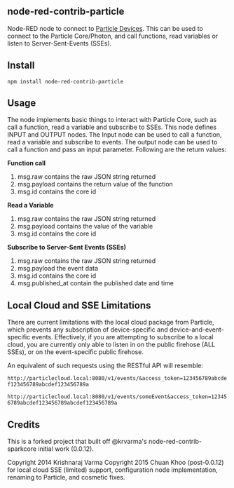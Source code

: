 node-red-contrib-particle
-------------------------

Node-RED node to connect to [Particle Devices](https://www.particle.io/). This can be used to connect to the Particle Core/Photon, and call functions, read variables or listen to Server-Sent-Events (SSEs).

Install
-------

    npm install node-red-contrib-particle

Usage
-----

The node implements basic things to interact with Particle Core, such as call a function, read a variable and subscribe to SSEs. This node defines INPUT and OUTPUT nodes. The Input node can be used to call a function, read a variable and subscribe to events. The output node can be used to call a function and pass an input parameter. Following are the return values:

**Function call**
 1. msg.raw contains the raw JSON string returned 
 2. msg.payload contains the return value of the function 
 3. msg.id contains the core id 

**Read a Variable**
 1. msg.raw contains the raw JSON string returned 
 2. msg.payload contains the value of the variable 
 3. msg.id contains the core id 

**Subscribe to Server-Sent Events (SSEs)**
 1. msg.raw contains the raw JSON string returned
 2. msg.payload the event data 
 3. msg.id contains the core id
 4. msg.published_at contain the published date and time


Local Cloud and SSE Limitations
-------------------------------

There are current limitations with the local cloud package from Particle, which prevents any subscription of device-specific and device-and-event-specific events. Effectively, if you are attempting to subscribe to a local cloud, you are currently only able to listen in on the public firehose (ALL SSEs), or on the event-specific public firehose.

An equivalent of such requests using the RESTful API will resemble:

`http://particlecloud.local:8080/v1/events/&access_token=123456789abcdef123456789abcdef123456789a`

`http://particlecloud.local:8080/v1/events/someEvent&access_token=123456789abcdef123456789abcdef123456789a`


Credits
-------

This is a forked project that built off @krvarma's node-red-contrib-sparkcore initial work (0.0.12).

Copyright 2014 Krishnaraj Varma
Copyright 2015 Chuan Khoo (post-0.0.12) for local cloud SSE (limited) support, configuration node implementation, renaming to Particle, and cosmetic fixes.


